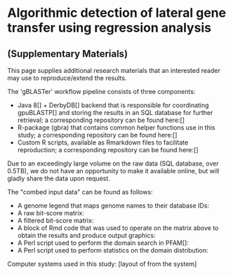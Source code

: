 # Algorithmic detection of lateral gene transfer using regression analysis
## (Supplementary Materials)

This page supplies additional research materials that an interested reader may
use to reproduce/extend the results.

The 'gBLASTer' workflow pipeline consists of three components:

- Java 8[] + DerbyDB[] backend that is responsible for coordinating gpuBLASTP[]
  and storing the results in an SQL database for further retrieval;
  a corresponding repository can be found here:[]
- R-package (gbra) that contains common helper functions use in this study;
  a corresponding repository can be found here:[]
- Custom R scripts, available as Rmarkdown files to facilitate reproduction;
  a corresponding repository can be found here:[]

Due to an exceedingly large volume on the raw data (SQL database, over 0.5TB),
we do not have an opportunity to make it available online, but will gladly
share the data upon request.

The "combed input data" can be found as follows:

- A genome legend that maps genome names to their database IDs:
- A raw bit-score matrix:
- A filtered bit-score matrix:
- A block of Rmd code that was used to operate on the matrix above to obtain
  the results and produce output graphics:
- A Perl script used to perform the domain search in PFAM[]:
- A Perl script used to perform statistics on the domain distribution:

Computer systems used in this study: [layout of from the system]

